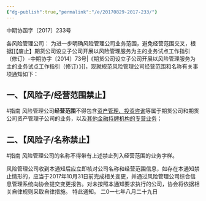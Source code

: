 ```yaml
---
{"dg-publish":true,"permalink":"/e/20170829-2017-233/"}
---
```



中期协函字〔2017〕233号

各风险管理公司：
为进一步明确风险管理公司业务范围，避免经营范围交叉，根据[[【废止】期货公司设立子公司开展以风险管理服务为主的业务试点工作指引（修订）-中期协字〔2014〕73号\|《期货公司设立子公司开展以风险管理服务为主的业务试点工作指引（修订）》]]，现就规范风险管理公司经营范围和名称有关事项通知如下：
## 一、【风险子/经营范围禁止】
#指南
风险管理公司**经营范围**不得包含<u>资产管理、投资咨询</u>等属于期货公司和期货公司资产管理子公司的业务，以及<u>其他金融持牌机构的专营业务</u>；
## 二、【风险子/名称禁止】
#指南
风险管理公司的名称不得带有上述禁止列入经营范围的业务字样。

风险管理公司收到本通知后应立即核对公司名称和经营范围信息，如存在本通知禁止情形的，应当于2017年10月31日前完成相关变更，并通过风险管理公司综合信息管理系统向协会提交变更报告。对未按照本通知要求执行的公司，协会将依据相关自律规则采取自律措施。
特此通知。
二0一七年八月二十九日